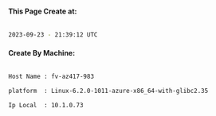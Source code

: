 
   
#### This Page Create at:

```bash

2023-09-23 - 21:39:12 UTC

```

#### Create By Machine:

```bash

Host Name : fv-az417-983

platform  : Linux-6.2.0-1011-azure-x86_64-with-glibc2.35

Ip Local  : 10.1.0.73

```

